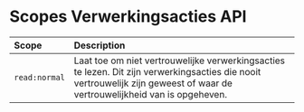 # Scopes Verwerkingsacties API

| Scope          | Description  
| :----          | :----    
| `read:normal` | Laat toe om niet vertrouwelijke verwerkingsacties te lezen. Dit zijn verwerkingsacties die nooit vertrouwelijk zijn geweest of waar de vertrouwelijkheid van is opgeheven. 